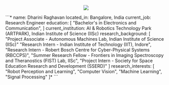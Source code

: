 <!--### Hi there 👋

<!--
**rdharini2001/rdharini2001** is a ✨ _special_ ✨ repository because its `README.md` (this file) appears on your GitHub profile.

Here are some ideas to get you started:

- 🔭 I’m currently working on ...
- 🌱 I’m currently learning ...
- 👯 I’m looking to collaborate on ...
- 🤔 I’m looking for help with ...
- 💬 Ask me about ...
- 📫 How to reach me: ...
- 😄 Pronouns: ...
- ⚡ Fun fact: ...
-->
<p align="center">
  <img src="https://capsule-render.vercel.app/api?type=wave&color=timeGradient&height=200&section=header&text=Hey%20there!&animation=fadeIn" />
</p>
```*
name: Dharini Raghavan
located_in: Bangalore, India
current_job: Research Engineer
education:
  [
    "Bachelor's in Electronics and Communication",
  ]
current_institution: AI & Robotics Technology Park (ARTPARK), Indian Institute of Science (IISc)
research_background:
  [
    "Project Associate - Autonomous Machines Lab, Indian Institute of Science (IISc)"
    "Research Intern - Indian Institute of Technology (IIT), Indore",
    "Research Intern - Robert Bosch Centre for Cyber-Physical Systems (RBCCPS)",
    "Summer Research Fellow - Frontiers in Imaging Spectroscopy and Theranostics (FIST) Lab, IISc",
    "Project Intern - Society for Space Education Research and Development (SSERD)"
  ]
research_interests:
  [
    "Robot Perception and Learning",
    "Computer Vision",
    "Machine Learning",
    "Signal Processing"
  ]*
```
